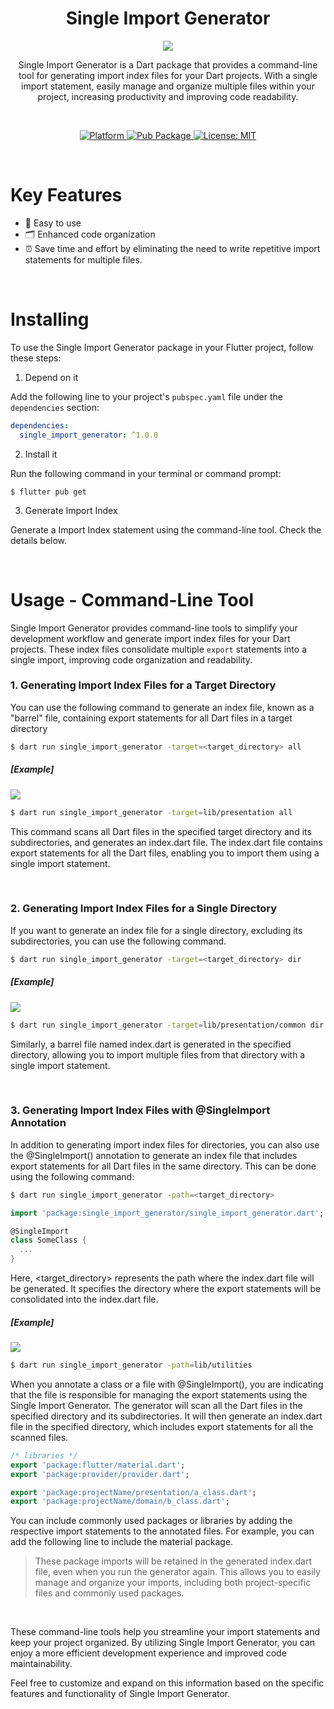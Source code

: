 <h1 align="center">Single Import Generator</h1>
<p align="center"><img src="https://github.com/Xim-ya/single_import_generator/assets/75591730/611e68bf-abbe-4dff-8e20-03b8073728d6"/></p>
<p align="center">Single Import Generator is a Dart package that provides a command-line tool for generating import index files for your Dart projects. With a single import statement, easily manage and organize multiple files within your project, increasing productivity and improving code readability.</p><br>

<p align="center">
  <a href="https://flutter.dev">
    <img src="https://img.shields.io/badge/Platform-Flutter-02569B?logo=flutter"
      alt="Platform" />
  </a>
  <a href="">
    <img src="https://img.shields.io/pub/v/single_import_generator"
      alt="Pub Package"/>
  </a>
  <a href="https://opensource.org/licenses/MIT">
    <img src="https://img.shields.io/github/license/aagarwal1012/animated-text-kit?color=red"
      alt="License: MIT" />
  </a>


</p><br>    



# Key Features

* 🔑 Easy to use
* 🗂️ Enhanced code organization
* ⏰ Save time and effort by eliminating the need to write repetitive import statements for multiple files.

<br/>


# Installing

To use the Single Import Generator package in your Flutter project, follow these steps:

1. Depend on it

Add the following line to your project's `pubspec.yaml` file under the `dependencies` section:

```yaml
dependencies:
  single_import_generator: ^1.0.0
```

2. Install it

Run the following command in your terminal or command prompt:

```
$ flutter pub get
```


3. Generate Import Index 

Generate a Import Index statement using the command-line tool. Check the details below.


<br/>


# Usage - Command-Line Tool
Single Import Generator provides command-line tools to simplify your development workflow and generate import index files for your Dart projects. These index files consolidate multiple `export` statements into a single import, improving code organization and readability.

 

### 1. Generating Import Index Files for a Target Directory

You can use the following command to generate an index file, known as a "barrel" file, containing export statements for all Dart files in a target directory
```bash
$ dart run single_import_generator -target=<target_directory> all
```
##### [Example]
<img src="https://github.com/Xim-ya/single_import_generator/assets/75591730/fabf160f-7237-4442-9898-57f611e020db"/>

```bash
$ dart run single_import_generator -target=lib/presentation all
```

This command scans all Dart files in the specified target directory and its subdirectories, and generates an index.dart file. The index.dart file contains export statements for all the Dart files, enabling you to import them using a single import statement.




<br/>


### 2. Generating Import Index Files for a Single Directory

If you want to generate an index file for a single directory, excluding its subdirectories, you can use the following command.
```bash
$ dart run single_import_generator -target=<target_directory> dir
```

##### [Example]
<img src="https://github.com/Xim-ya/single_import_generator/assets/75591730/d53c45c5-6c37-4d5b-9614-e947aefa491c"/>

```bash
$ dart run single_import_generator -target=lib/presentation/common dir
```
Similarly, a barrel file named index.dart is generated in the specified directory, allowing you to import multiple files from that directory with a single import statement.

<br/>

### 3. Generating Import Index Files with @SingleImport Annotation
In addition to generating import index files for directories, you can also use the @SingleImport() annotation to generate an index file that includes export statements for all Dart files in the same directory. This can be done using the following command:


```bash
$ dart run single_import_generator -path=<target_directory>
```
```dart
import 'package:single_import_generator/single_import_generator.dart';

@SingleImport 
class SomeClass {
  ...
}
```
Here, <target_directory> represents the path where the index.dart file will be generated. It specifies the directory where the export statements will be consolidated into the index.dart file.

##### [Example]


<img src="https://github.com/Xim-ya/single_import_generator/assets/75591730/9052e1f6-d4c6-4a10-bee9-3a1060e04ade"/>

```bash
$ dart run single_import_generator -path=lib/utilities
```

When you annotate a class or a file with @SingleImport(), you are indicating that the file is responsible for managing the export statements using the Single Import Generator. The generator will scan all the Dart files in the specified directory and its subdirectories. It will then generate an index.dart file in the specified directory, which includes export statements for all the scanned files.

```dart
/* libraries */
export 'package:flutter/material.dart';
export 'package:provider/provider.dart';

export 'package:projectName/presentation/a_class.dart';
export 'package:projectName/domain/b_class.dart';
```

You can include commonly used packages or libraries by adding the respective import statements to the annotated files. For example, you can add the following line to include the material package.

> These package imports will be retained in the generated index.dart file, even when you run the generator again. This allows you to easily manage and organize your imports, including both project-specific files and commonly used packages.

<br/>

These command-line tools help you streamline your import statements and keep your project organized. By utilizing Single Import Generator, you can enjoy a more efficient development experience and improved code maintainability.

Feel free to customize and expand on this information based on the specific features and functionality of Single Import Generator.



 

